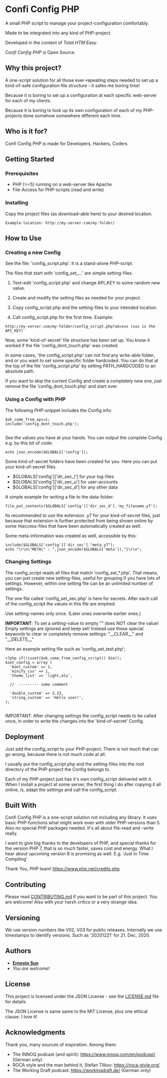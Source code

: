 # Confi Config PHP

A small PHP script to manage your project-configuration comfortably.

Made to be integrated into any kind of PHP-project. 
 
Developed in the context of *Total.HTM Easy*. 

*Confi Config PHP* is Open Source.

## Why this project?

A one-script solution for all those ever-repeating steps needed to set up 
a kind-of-safe configuration file structure - it safes me boring time!   

Because it is boring to set up a configuration at each specific web-server
for each of my clients. 

Because it is boring to look up its own configuration of each of my 
PHP-projects done somehow somewhere different each time. 


## Who is it for?

Confi Config PHP is made for Developers, Hackers, Coders 

## Getting Started

### Prerequisites

* PHP (>=5) running on a web-server like Apache
* File-Access for PHP-scripts (read and write)

  
### Installing

Copy the project files (as download-able here) to your desired location.

```
Example-location: http://my-server.com/my-folder/
```

## How to Use 

### Creating a new Config 

See the file: 'config_script.php'. It is a stand-alone PHP-script.

The files that start with 'config_set_...' are simple setting-files.   

1) Text-edit 'config_script.php' and change API_KEY to some random new value.

2) Create and modify the setting files as needed for your project.

3) Copy config_script.php and the setting-files to your intended location. 

4) Call config_script.php for the first time. Example: 

```
http://my-server.com/my-folder/config_script.php?ak=xxx (xxx is the API_KEY)

```

Now, some 'kind-of-secret' file structure has been set up. You know it worked
if the file 'config_dont_touch.php' was created.

In some cases, 'the config_script.php' can not find any write-able folder, and 
or you want to set some specific folder hardcoded. You can do that at the top
of the file 'config_script.php' by setting PATH_HARDCODED to an absolute path.  

If you want to skip the current Config and create a completely new one, just
remove the file 'config_dont_touch.php' and start over. 


### Using a Config with PHP

The following PHP-snippet includes the Config info:

```
$ok_come_from_api=1;
include('config_dont_touch.php');
 
```

See the values you have at your hands. You can output the complete Config
e.g. by this bit of code:

```
echo json_encode($GLOBALS['config']);

```

Some kind-of-secret folders have been created for you. Here you can put your 
kind-of-secret files. 

* $GLOBALS['config']['dir_sec_l']  for your log-files
* $GLOBALS['config']['dir_sec_u']  for user-accounts
* $GLOBALS['config']['dir_sec_d']  for any other data 


A simple example for writing a file to the data-folder:

```
file_put_contents($GLOBALS['config']['dir_sec_d'].'my_filename.y7');   

```

Its recommended to use the extension .y7 for your kind-of-secret files, just 
because that extension is further protected from being shown online by some
htaccess-files that have been automatically created as well.  

Some meta-information was created as well, accessible by this:

```
include($GLOBALS['config']['dir_sec']."meta.y7");
echo "\r\n\"META\" : ",json_encode($GLOBALS['meta']),"}\r\n";

```

### Changing Settings

The config_script reads all files that match 'config_set_\*.php'. That means,
you can just create new setting-files, useful for grouping if you have lots
of settings. However, within one setting file can be an unlimited number of
settings. 

The one file called 'config_set_sec.php' is here for secrets. After each call
of the config_script the values in this file are emptied. 

Use setting-names only once. (Later ones overwrite earlier ones.)

**IMPORTANT**: To set a setting-value to empty "" does NOT clear the value! 
Empty settings are ignored and keep set! Instead use these special keywords 
to clear or completely remove settings: "\_\_CLEAR\_\_" and "\_\_DELETE\_\_"
	
Here an example setting file such as 'config_set_test.php'; 
	
``` 
<?php if(!isset($ok_come_from_config_script)) die();
$set_config = array (
  'bool_custom' => 1,
  'minify_css' => 1,
  'theme_list' => 'light,alu',            

  //  --------- some comment	

  'double_custom' => 2.23,
  'string_custom' => 'Hello user!',  
);
	
``` 	
		
IMPORTANT: After changing settings the config_script needs to be called once, 
in order to write the changes into the 'kind-of-secret' Config. 		
	
## Deployment

Just add the config_script to your PHP-project. There is not much that can 
go wrong, because there is not much code at all.

I usually put the config_script.php and the setting-files into the root
directory of the PHP-project the Config belongs to. 

Each of my PHP-project just has it's own config_script delivered with it. 
When I install a project at some server, the first thing I do after copying
it all online, is, adapt the settings and call the config_script. 


## Built With

Confi Config PHP is a one-script solution not including any library. It uses
basic PHP-functions what might work even with older PHP-versions than 5. Also 
no special PHP packages needed. It's all about file-read and -write really. 

I want to give big thanks to the developers of PHP, and special thanks for the
version PHP 7, that is so much faster, saves cost and energy. What I hear 
about upcoming version 8 is promising as well. E.g. 'Just in Time Compiling' 

Thank You, PHP team! https://www.php.net/credits.php


## Contributing

Please read [CONTRIBUTING.md](CONTRIBUTING.md) if you want to be part of this project. 
You are welcome! Also with your harsh critics or a very strange idea.  


## Versioning

We use version numbers like V02, V03 for public releases. Internally we use
timestamps to identify versions. Such as '20201221' for 21. Dec, 2020. 


## Authors

* **[Ernesto Sun](http://ernesto-sun.com)** 
* *You are welcome!*


## License

This project is licensed under the JSON License - see the [LICENSE.md](LICENSE.md) file for details

The JSON License is same same to the MIT License, plus one ethical clause. I love it!


## Acknowledgments

Thank you, many sources of inspiration. Among them:

* The INNOQ podcast (and spirit): https://www.innoq.com/en/podcast/ (German only)
* ROCA style and the man behind it, Stefan Tilkov: https://roca-style.org/
* The Working Draft podcast: https://workingdraft.de/  (German only)




